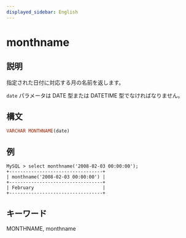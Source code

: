 ```yaml
---
displayed_sidebar: English
---
```


# monthname

## 説明

指定された日付に対応する月の名前を返します。

`date` パラメータは DATE 型または DATETIME 型でなければなりません。

## 構文

```Haskell
VARCHAR MONTHNAME(date)
```

## 例

```Plain Text
MySQL > select monthname('2008-02-03 00:00:00');
+----------------------------------+
| monthname('2008-02-03 00:00:00') |
+----------------------------------+
| February                         |
+----------------------------------+
```

## キーワード

MONTHNAME, monthname
